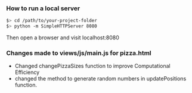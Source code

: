 ### How to run a local server

  ```bash
  $> cd /path/to/your-project-folder
  $> python -m SimpleHTTPServer 8080
  ```

Then open a browser and visit localhost:8080

### Changes made to views/js/main.js for pizza.html

- Changed changePizzaSizes function to improve Computational Efficiency
- changed the method to generate random numbers in updatePositions function.


